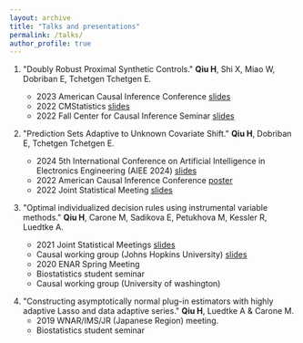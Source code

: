 ```yaml
---
layout: archive
title: "Talks and presentations"
permalink: /talks/
author_profile: true
---
```


1. "Doubly Robust Proximal Synthetic Controls." **Qiu H**, Shi X, Miao W, Dobriban E, Tchetgen Tchetgen E.
    - 2023 American Causal Inference Conference [slides](https://qiu-hongxiang-david.github.io/files/ACIC2023.pdf)
    - 2022 CMStatistics [slides](https://qiu-hongxiang-david.github.io/files/CMStatistics2022.pdf)
    - 2022 Fall Center for Causal Inference Seminar [slides](https://qiu-hongxiang-david.github.io/files/CCI2022.pdf)

2. "Prediction Sets Adaptive to Unknown Covariate Shift." **Qiu H**, Dobriban E, Tchetgen Tchetgen E.
    - 2024 5th International Conference on Artificial Intelligence in Electronics Engineering (AIEE 2024) [slides](https://qiu-hongxiang-david.github.io/files/AIEE2024.pptx)
    - 2022 American Causal Inference Conference [poster](https://qiu-hongxiang-david.github.io/files/ACIC2022.pdf)
    - 2022 Joint Statistical Meeting [slides](https://qiu-hongxiang-david.github.io/files/JSM2022.pdf)

1. "Optimal individualized decision rules using instrumental variable methods." **Qiu H**, Carone M, Sadikova E,
Petukhova M, Kessler R, Luedtke A.
    - 2021 Joint Statistical Meetings [slides](https://qiu-hongxiang-david.github.io/files/JSM2021.pdf)
    - Causal working group (Johns Hopkins University) [slides](https://qiu-hongxiang-david.github.io/files/IV-JHU-talk.pdf)
    - 2020 ENAR Spring Meeting
    - Biostatistics student seminar
    - Causal working group (University of washington)

<!---
3. “TMLE based on Pseudo-gradients and examples from my project.” **Qiu H**. Semiparametric Efficiency Reading Group.
-->

4. "Constructing asymptotically normal plug-in estimators with highly adaptive Lasso and data adaptive series."
**Qiu H**, Luedtke A & Carone M.
    - 2019 WNAR/IMS/JR (Japanese Region) meeting.
    - Biostatistics student seminar
